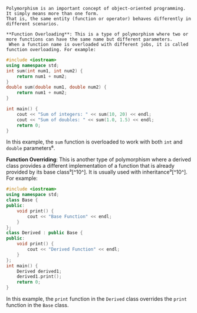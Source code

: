 ```
Polymorphism is an important concept of object-oriented programming. It simply means more than one form.
That is, the same entity (function or operator) behaves differently in different scenarios.

**Function Overloading**: This is a type of polymorphism where two or more functions can have the same name but different parameters.
 When a function name is overloaded with different jobs, it is called function overloading. For example:
```
```cpp
#include <iostream>
using namespace std;
int sum(int num1, int num2) {
    return num1 + num2;
}
double sum(double num1, double num2) {
    return num1 + num2;
}

int main() {
    cout << "Sum of integers: " << sum(10, 20) << endl;
    cout << "Sum of doubles: " << sum(1.0, 1.5) << endl;
    return 0;
}
```
In this example, the `sum` function is overloaded to work with both `int` and `double` parameters⁶.

**Function Overriding**: This is another type of polymorphism where a derived class provides a different implementation of a function that is already provided by its base class⁹[^10^]. It is usually used with inheritance⁹[^10^]. For example:

```cpp
#include <iostream>
using namespace std;
class Base {
public:
    void print() {
        cout << "Base Function" << endl;
    }
};
class Derived : public Base {
public:
    void print() {
        cout << "Derived Function" << endl;
    }
};
int main() {
    Derived derived1;
    derived1.print();
    return 0;
}
```
In this example, the `print` function in the `Derived` class overrides the `print` function in the `Base` class.

